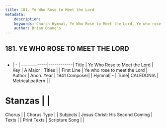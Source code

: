 ```yaml
---
title: 181. Ye Who Rose to Meet the Lord
metadata:
    description: 
    keywords: Church Hymnal, Ye Who Rose to Meet the Lord, Ye who rose to meet the Lord, 
    author: Brian Onang'o
---
```



## 181. YE WHO ROSE TO MEET THE LORD

```txt

```

- |   -  |
-------------|------------|
Title | Ye Who Rose to Meet the Lord |
Key | A Major |
Titles |  |
First Line | Ye who rose to meet the Lord |
Author | Anon.
Year | 1941
Composer|  |
Hymnal|  - |
Tune| CALEDONIA |
Metrical pattern | |
# Stanzas |  |
Chorus |  |
Chorus Type |  |
Subjects | Jesus Christ: His Second Coming |
Texts |  |
Print Texts | 
Scripture Song |  |
  
